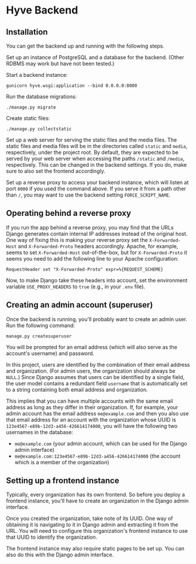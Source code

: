 # Hyve Backend

## Installation

You can get the backend up and running with the following steps.

Set up an instance of PostgreSQL and a database for the backend. (Other RDBMS may work but have not been tested.)

Start a backend instance:
```
gunicorn hyve.wsgi:application --bind 0.0.0.0:8000
```

Run the database migrations:
```
./manage.py migrate
```

Create static files:
```
./manage.py collectstatic
```

Set up a web server for serving the static files and the media files. The static files and media files will be in the directories called `static` and `media`, respectively, under the project root. By default, they are expected to be served by your web server when accessing the paths `/static` and `/media`, respectively. This can be changed in the backend settings. If you do, make sure to also set the frontend accordingly.

Set up a reverse proxy to access your backend instance, which will listen at port `8000` if you used the command above. If you serve it from a path other than `/`, you may want to use the backend setting `FORCE_SCRIPT_NAME`.

## Operating behind a reverse proxy

If you run the app behind a reverse proxy, you may find that the URLs Django generates contain internal IP addresses instead of the original host. One way of fixing this is making your reverse proxy set the `X-Forwarded-Host` and `X-Forwarded-Proto` headers accordingly. Apache, for example, seems to set `X-Forwarded-Host` out-of-the-box, but for `X-Forwarded-Proto` it seems you need to add the following line to your Apache configuration:
```
RequestHeader set "X-Forwarded-Proto" expr=%{REQUEST_SCHEME}
```
Now, to make Django take these headers into account, set the environment variable `USE_PROXY_HEADERS` to `true` (e.g., in your `.env` file).

## Creating an admin account (superuser)

Once the backend is running, you'll probably want to create an admin user. Run the following command:

```
manage.py createsuperuser
```

You will be prompted for an email address (which will also serve as the account's username) and password.

In this project, users are identified by the combination of their email address and organization. (For admin users, the organization should always be `NULL`.) Since Django assumes that users can be identified by a single field, the user model contains a redundant field `username` that is automatically set to a string containing both email address and organization.

This implies that you can have multiple accounts with the same email address as long as they differ in their organization. If, for example, your admin account has the email address `me@example.com` and then you also use that email address for an account with the organization whose UUID is `123e4567-e89b-12d3-a456-426614174000`, you will have the following two usernames in the database:
- `me@example.com` (your admin account, which can be used for the Django admin interface)
- `me@example.com:123e4567-e89b-12d3-a456-426614174000` (the account which is a member of the organization)

## Setting up a frontend instance

Typically, every organization has its own frontend. So before you deploy a frontend instance, you'll have to create an organization in the Django admin interface.

Once you created the organization, take note of its UUID. One way of obtaining it is navigating to it in Django admin and extracting it from the URL. You will need to configure this organization's frontend instance to use that UUID to identify the organization.

The frontend instance may also require static pages to be set up. You can also do this with the Django admin interface.
